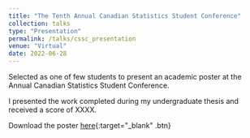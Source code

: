 ```yaml
---
title: "The Tenth Annual Canadian Statistics Student Conference"
collection: talks
type: "Presentation"
permalink: /talks/cssc_presentation
venue: "Virtual"
date: 2022-06-28
---
```


Selected as one of few students to present an academic poster at the Annual Canadian Statistics Student Conference.

I presented the work completed during my undergraduate thesis and received a score of XXXX.

Download the poster [here](http://anthonyprinaldi.github.io/files/SSC_Poster_Rinaldi.pdf){:target="\_blank" .btn}